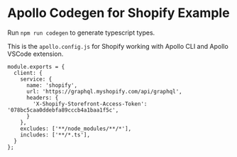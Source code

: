 # Apollo Codegen for Shopify Example

Run `npm run codegen` to generate typescript types.

This is the `apollo.config.js` for Shopify working with Apollo CLI and Apollo VSCode extension.

```
module.exports = {
  client: {
    service: {
      name: 'shopify',
      url: 'https://graphql.myshopify.com/api/graphql',
      headers: {
        'X-Shopify-Storefront-Access-Token': '078bc5caa0ddebfa89cccb4a1baa1f5c',
      }
    },
    excludes: ['**/node_modules/**/*'],
    includes: ['**/*.ts'],
  }
};
```
